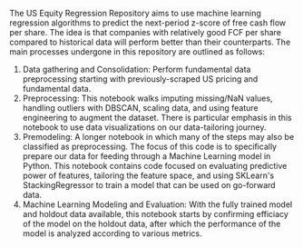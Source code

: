 The US Equity Regression Repository aims to use machine learning regression algorithms to predict the next-period z-score of free cash flow per share. The idea is that companies with relatively good FCF per share compared to historical data will perform better than their counterparts. The main processes undergone in this repository are outlined as follows:

  1. Data gathering and Consolidation: Perform fundamental data preprocessing starting with previously-scraped US pricing and fundamental data. 
  2. Preprocessing: This notebook walks imputing missing/NaN values, handling outliers with DBSCAN, scaling data, and using feature engineering to augment the dataset. There is particular emphasis in this notebook to use data visualizations on our data-tailoring journey.
  3. Premodeling: A longer notebook in which many of the steps may also be classified as preprocessing. The focus of this code is to specifically prepare our data for feeding through a Machine Learning model in Python. This notebook contains code focused on evaluating predictive power of features, tailoring the feature space, and using SKLearn's StackingRegressor to train a model that can be used on go-forward data.
  4. Machine Learning Modeling and Evaluation: With the fully trained model and holdout data available, this notebook starts by confirming efficiacy of the model on the holdout data, after which the performance of the model is analyzed according to various metrics.


